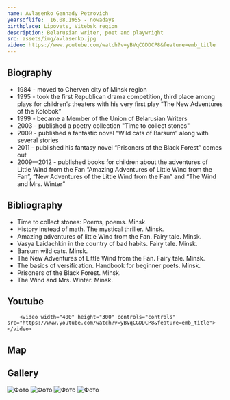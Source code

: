 ```yaml
---
name: Avlasenko Gennady Petrovich
yearsoflife:  16.08.1955 - nowadays
birthplace: Lipovets, Vitebsk region
description: Belarusian writer, poet and playwright
src: assets/img/avlasenko.jpg 
video: https://www.youtube.com/watch?v=yBVqCGDDCP8&feature=emb_title
---
```


## Biography
* 1984 - moved to Cherven city of Minsk region
* 1995 - took the first Republican drama competition, third place among plays for children’s theaters with his very first play “The New Adventures of the Kolobok”
* 1999 - became a Member of the Union of Belarusian Writers
* 2003 - published a poetry collection "Time to collect stones"
* 2009 - published a fantastic novel “Wild cats of Barsum” along with several stories
* 2011 - published his fantasy novel “Prisoners of the Black Forest” comes out
* 2009—2012 - published books for children about the adventures of Little Wind from the Fan “Amazing Adventures of Little Wind from the Fan”, “New Adventures of the Little Wind from the Fan” and “The Wind and Mrs. Winter” 

## Bibliography
* Time to collect stones: Poems, poems. Minsk. 
* History instead of math. The mystical thriller. Minsk. 
* Amazing adventures of little Wind from the Fan. Fairy tale. Minsk.
* Vasya Laidachkin in the country of bad habits. Fairy tale. Minsk. 
* Barsum wild cats. Minsk.
* The New Adventures of Little Wind from the Fan. Fairy tale. Minsk.
* The basics of versification. Handbook for beginner poets. Minsk.
* Prisoners of the Black Forest. Minsk.
* The Wind and Mrs. Winter. Minsk.

## Youtube
        <video width="400" height="300" controls="controls" src="https://www.youtube.com/watch?v=yBVqCGDDCP8&feature=emb_title"> </video>


## Map

## Gallery
![Фото](assets/img/avlasenko1.jpg )
![Фото](assets/img/avlasenko2.jpg )
![Фото](assets/img/avlasenko3.jpg )
![Фото](assets/img/avlasenko4.jpg )

